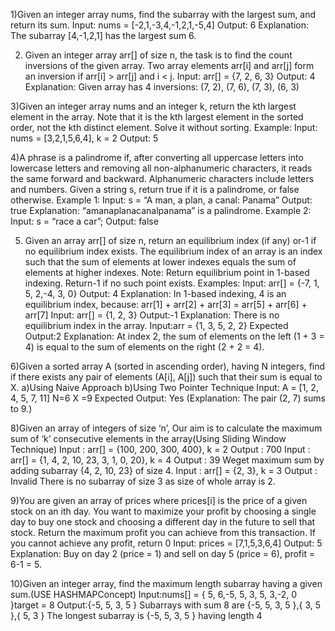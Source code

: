 1)Given an integer array nums, find the
 subarray with the largest sum, and return its sum.
 Input: nums = [-2,1,-3,4,-1,2,1,-5,4]
 Output: 6
 Explanation: The subarray [4,-1,2,1] has the largest sum 6.
 
 2) Given an integer array arr[] of size n, the task is to find the count inversions of the given array.
 Two array elements arr[i] and arr[j] form an inversion if arr[i] > arr[j] and i < j.
 Input: arr[] = {7, 2, 6, 3}
 Output: 4
 Explanation: Given array has 4 inversions: (7, 2), (7, 6), (7, 3), (6, 3)
 
 3)Given an integer array nums and an integer k, return the kth largest element in the array.
 Note that it is the kth largest element in the sorted order, not the kth distinct element.
 Solve it without sorting.
 Example:
 Input: nums = [3,2,1,5,6,4], k = 2
 Output: 5
 
 4)A phrase is a palindrome if, after converting all uppercase letters into lowercase letters and
 removing all non-alphanumeric characters, it reads the same forward and backward.
 Alphanumeric characters include letters and numbers.
 Given a string s, return true if it is a palindrome, or false otherwise.
 Example 1:
 Input: s = “A man, a plan, a canal: Panama”
 Output: true
 Explanation: “amanaplanacanalpanama” is a palindrome.
 Example 2:
 Input: s = “race a car”;
 Output: false
 
 5) Given an array arr[] of size n, return an equilibrium index (if any) or-1 if no equilibrium index
 exists. The equilibrium index of an array is an index such that the sum of elements at lower
 indexes equals the sum of elements at higher indexes.
 Note: Return equilibrium point in 1-based indexing. Return-1 if no such point exists.
 Examples:
Input: arr[] = {-7, 1, 5, 2,-4, 3, 0}
 Output: 4
 Explanation: In 1-based indexing, 4 is an equilibrium index, because:
 arr[1] + arr[2] + arr[3] = arr[5] + arr[6] + arr[7]
 Input: arr[] = {1, 2, 3}
 Output:-1
 Explanation: There is no equilibrium index in the array.
 Input:arr = {1, 3, 5, 2, 2}
 Expected Output:2
 Explanation: At index 2, the sum of elements on the left (1 + 3 = 4) is equal to the sum of
 elements on the right (2 + 2 = 4).
 
 6)Given a sorted array A (sorted in ascending order), having N integers, find if there exists any
 pair of elements (A[i], A[j]) such that their sum is equal to X.
 a)Using Naive Approach
 b)Using Two Pointer Technique
 Input: A = [1, 2, 4, 5, 7, 11]
 N=6
 X =9
 Expected Output: Yes
 (Explanation: The pair (2, 7) sums to 9.)
 
 8)Given an array of integers of size ‘n’, Our aim is to calculate the maximum sum of ‘k’
 consecutive elements in the array(Using Sliding Window Technique)
 Input : arr[] = {100, 200, 300, 400}, k = 2
 Output : 700
 Input : arr[] = {1, 4, 2, 10, 23, 3, 1, 0, 20}, k = 4
 Output : 39
 Weget maximum sum by adding subarray {4, 2, 10, 23} of size 4.
 Input : arr[] = {2, 3}, k = 3
 Output : Invalid
 There is no subarray of size 3 as size of whole array is 2.
 
 9)You are given an array of prices where prices[i] is the price of a given stock on an ith day. You
 want to maximize your profit by choosing a single day to buy one stock and choosing a
 different day in the future to sell that stock. Return the maximum profit you can achieve from
 this transaction. If you cannot achieve any profit, return 0
 Input: prices = [7,1,5,3,6,4]
 Output: 5
 Explanation: Buy on day 2 (price = 1) and sell on day 5 (price = 6), profit = 6-1 = 5.
 
10)Given an integer array, find the maximum length subarray having a given sum.(USE
 HASHMAPConcept)
 Input:nums[] = { 5, 6,-5, 5, 3, 5, 3,-2, 0 }target = 8
 Output:{-5, 5, 3, 5 }
 Subarrays with sum 8 are {-5, 5, 3, 5 },{ 3, 5 },{ 5, 3 }
 The longest subarray is {-5, 5, 3, 5 } having length 4
